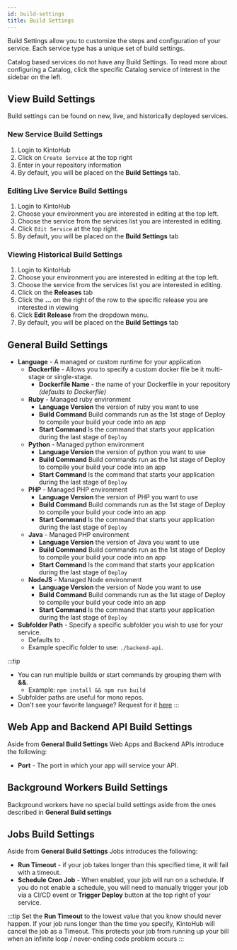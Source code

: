 ```yaml
---
id: build-settings
title: Build Settings
---
```


Build Settings allow you to customize the steps and configuration of your service.
Each service type has a unique set of build settings.

Catalog based services do not have any Build Settings.
To read more about configuring a Catalog, click the specific Catalog service of interest in the sidebar on the left.

## View Build Settings

Build settings can be found on new, live, and historically deployed services.

### New Service Build Settings

1. Login to KintoHub
2. Click on `Create Service` at the top right
3. Enter in your repository information
4. By default, you will be placed on the **Build Settings** tab.

### Editing Live Service Build Settings

1. Login to KintoHub
2. Choose your environment you are interested in editing at the top left.
3. Choose the service from the services list you are interested in editing.
4. Click `Edit Service` at the top right.
5. By default, you will be placed on the **Build Settings** tab

### Viewing Historical Build Settings

1. Login to KintoHub
2. Choose your environment you are interested in editing at the top left.
3. Choose the service from the services list you are interested in editing.
4. Click on the **Releases** tab
5. Click the **...** on the right of the row to the specific release you are interested in viewing
6. Click **Edit Release** from the dropdown menu.
7. By default, you will be placed on the **Build Settings** tab

## General Build Settings

* **Language** - A managed or custom runtime for your application
    * **Dockerfile** - Allows you to specify a custom docker file be it multi-stage or single-stage.
        * **Dockerfile Name** - the name of your Dockerfile in your repository *(defaults to Dockerfile)*
    * **Ruby** - Managed ruby environment 
        * **Language Version** the version of ruby you want to use
        * **Build Command** Build commands run as the 1st stage of Deploy to compile your build your code into an app
        * **Start Command** Is the command that starts your application during the last stage of `Deploy`
    * **Python** - Managed python environment 
        * **Language Version** the version of python you want to use
        * **Build Command** Build commands run as the 1st stage of Deploy to compile your build your code into an app
        * **Start Command** Is the command that starts your application during the last stage of `Deploy`
    * **PHP** - Managed PHP environment 
        * **Language Version** the version of PHP you want to use
        * **Build Command** Build commands run as the 1st stage of Deploy to compile your build your code into an app
        * **Start Command** Is the command that starts your application during the last stage of `Deploy`
    * **Java** - Managed PHP environment 
        * **Language Version** the version of Java you want to use
        * **Build Command** Build commands run as the 1st stage of Deploy to compile your build your code into an app
        * **Start Command** Is the command that starts your application during the last stage of `Deploy`
    * **NodeJS** - Managed Node environment 
        * **Language Version** the version of Node you want to use
        * **Build Command** Build commands run as the 1st stage of Deploy to compile your build your code into an app
        * **Start Command** Is the command that starts your application during the last stage of `Deploy`
* **Subfolder Path** - Specify a specific subfolder you wish to use for your service. 
    * Defaults to `.` 
    * Example specific folder to use: `./backend-api`.
    
:::tip
* You can run multiple builds or start commands by grouping them with **&&**.
    * Example: `npm install && npm run build`
* Subfolder paths are useful for mono repos.
* Don't see your favorite language? Request for it [here](https://feedback.kintohub.com/feature-requests)
::: 

## Web App and Backend API Build Settings

Aside from **General Build Settings** Web Apps and Backend APIs introduce the following:

* **Port** - The port in which your app will service your API.

## Background Workers Build Settings

Background workers have no special build settings aside from the ones described in **General Build settings**

## Jobs Build Settings

Aside from **General Build Settings** Jobs introduces the following:

* **Run Timeout** - if your job takes longer than this specified time, it will fail with a timeout.
* **Schedule Cron Job** - When enabled, your job will run on a schedule.
If you do not enable a schedule, you will need to manually trigger your job via a CI/CD event or **Trigger Deploy** button at the top right of your service.

:::tip
Set the **Run Timeout** to the lowest value that you know should never happen.
If your job runs longer than the time you specify, KintoHub will cancel the job as a Timeout.
This protects your job from running up your bill when an infinite loop / never-ending code problem occurs
:::
